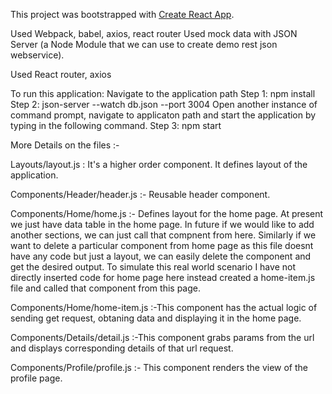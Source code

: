 This project was bootstrapped with [Create React App](https://github.com/facebookincubator/create-react-app).

Used Webpack, babel, axios, react router
Used mock data with JSON Server (a Node Module that we can use to create demo rest json webservice).

Used React router, axios

To run this application:
Navigate to the application path
Step 1: npm install
Step 2: json-server --watch db.json --port 3004
Open another instance of command prompt, navigate to applicaton path and start the application by typing in the following command.
Step 3: npm start

More Details on the files :-

Layouts/layout.js : It's a higher order component. It defines layout of the application.

Components/Header/header.js :- Reusable header component.

Components/Home/home.js :- Defines layout for the home page. At present we just have data table in the home page. In future if we would like to add another sections, we can just call that compnent from here. Similarly if we want to delete a particular component from home page as this file doesnt have any code but just a layout, we can easily delete the component and get the desired output. To simulate this real world scenario I have not directly inserted code for home page here instead created a home-item.js file and called that component from this page.

Components/Home/home-item.js :-This component has the actual logic of sending get request, obtaning data and displaying it in the home page.

Components/Details/detail.js :-This component grabs params from the url and displays corresponding details of that url request.

Components/Profile/profile.js :- This component renders the view of the profile page.
